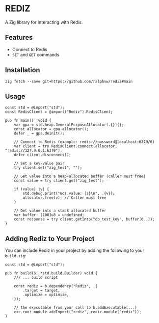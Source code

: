 # REDIZ

A Zig library for interacting with Redis.

## Features

- Connect to Redis
- `SET` and `GET` commands

## Installation

`zig fetch --save git+https://github.com/ralphvw/rediz#main`

## Usage

```zig
const std = @import("std");
const RedisClient = @import("Rediz").RedisClient;

pub fn main() !void {
    var gpa = std.heap.GeneralPurposeAllocator(.{}){};
    const allocator = gpa.allocator();
    defer _ = gpa.deinit();

    // Connect to Redis (example: redis://password@localhost:6379/0)
    var client = try RedisClient.connect(allocator, "redis://127.0.0.1:6379");
    defer client.disconnect();

    // Set a key-value pair
    try client.set("zig_test", "");

    // Get value into a heap-allocated buffer (caller must free)
    const value = try client.get("zig_test");

    if (value) |v| {
        std.debug.print("Got value: {s}\n", .{v});
        allocator.free(v); // Caller must free
    }

    // Get value into a stack allocated buffer
    var buffer: [100]u8 = undefined;
    const response = try client.getInto("db_test_key", buffer[0..]);
}
```

## Adding Rediz to Your Project

You can include Rediz in your project by adding the following to your `build.zig`:

```zig
const std = @import("std");

pub fn build(b: *std.build.Builder) void {
    /// ... build script

    const rediz = b.dependency("Rediz", .{
        .target = target,
        .optimize = optimize,
    });

    // the executable from your call to b.addExecutable(...)
    exe.root_module.addImport("rediz", rediz.module("rediz"));
}
```
